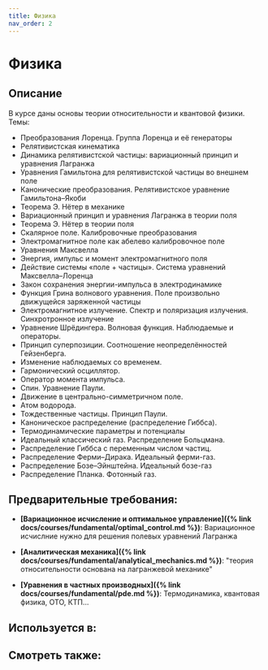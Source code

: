 ```yaml
---
title: Физика
nav_order: 2
---
```


# Физика


## Описание 
В курсе даны основы теории относительности и квантовой физики. 
Темы:
- Преобразования Лоренца. Группа Лоренца и её генераторы
- Релятивистская кинематика
- Динамика релятивистской частицы: вариационный принцип и уравнения Лагранжа
- Уравнения Гамильтона для релятивистской частицы во внешнем поле
- Канонические преобразования. Релятивистское уравнение Гамильтона–Якоби
- Теорема Э. Нётер в механике
- Вариационный принцип и уравнения Лагранжа в теории поля
- Теорема Э. Нётер в теории поля
- Скалярное поле. Калибровочные преобразования
- Электромагнитное поле как абелево калибровочное поле
- Уравнения Максвелла
- Энергия, импульс и момент электромагнитного поля
- Действие системы «поле + частицы». Система уравнений Максвелла–Лоренца
- Закон сохранения энергии-импульса в электродинамике
- Функция Грина волнового уравнения. Поле произвольно движущейся заряженной частицы
- Электромагнитное излучение. Спектр и поляризация излучения.  Синхротронное излучение
- Уравнение Шрёдингера. Волновая функция. Наблюдаемые и операторы. 
- Принцип суперпозиции. Соотношение неопределённостей Гейзенберга.
- Изменение наблюдаемых со временем.
- Гармонический осциллятор.
- Оператор момента импульса.
- Спин. Уравнение Паули.
- Движение в центрально-симметричном поле.
- Атом водорода.
- Тождественные частицы. Принцип Паули.
- Каноническое распределение (распределение Гиббса).
- Термодинамические параметры и потенциалы
- Идеальный классический газ. Распределение Больцмана.
- Распределение Гиббса с переменным числом частиц.
- Распределение Ферми–Дирака. Идеальный ферми-газ.
- Распределение Бозе–Эйнштейна. Идеальный бозе-газ
- Распределение Планка. Фотонный газ.


## Предварительные требования:

- **[Вариационное исчисление и оптимальное управление]({% link docs/courses/fundamental/optimal_control.md %})**: Вариационное исчислние нужно для решения полевых уравнений Лагранжа


- **[Аналитическая механика]({% link docs/courses/fundamental/analytical_mechanics.md %})**: "теория относительности основана на лагранжевой механике"


- **[Уравнения в частных производных]({% link docs/courses/fundamental/pde.md %})**: Термодинамика, квантовая физика, ОТО, КТП...



## Используется в:


## Смотреть также:
